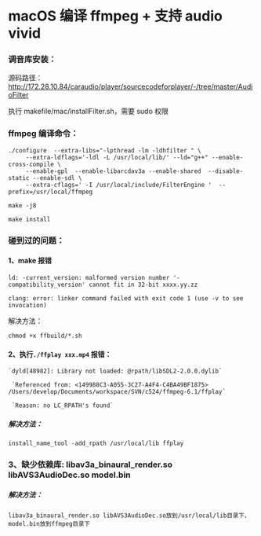# macOS 编译 ffmpeg + 支持 audio vivid

### 调音库安装：

源码路径：http://172.28.10.84/caraudio/player/sourcecodeforplayer/-/tree/master/AudioFilter

执行 makefile/mac/installFilter.sh，需要 sudo 权限

### ffmpeg 编译命令：

```shell
./configure  --extra-libs="-lpthread -lm -ldhfilter " \
     --extra-ldflags='-ldl -L /usr/local/lib/' --ld="g++" --enable-cross-compile \
     --enable-gpl  --enable-libarcdav3a --enable-shared  --disable-static --enable-sdl \
     --extra-cflags=' -I /usr/local/include/FilterEngine '  --prefix=/usr/local/ffmpeg

make -j8

make install
```

### 碰到过的问题：

#### 1、make 报错

```
ld: -current_version: malformed version number '-compatibility_version' cannot fit in 32-bit xxxx.yy.zz

clang: error: linker command failed with exit code 1 (use -v to see invocation)
```

解决方法：

```
chmod +x ffbuild/*.sh
```

#### 2、执行`./ffplay xxx.mp4` 报错：

```
`dyld[48982]: Library not loaded: @rpath/libSDL2-2.0.0.dylib`

 `Referenced from: <149988C3-A055-3C27-A4F4-C4BA49BF1875> /Users/develop/Documents/workspace/SVN/c524/ffmpeg-6.1/ffplay`

 `Reason: no LC_RPATH's found`
```

##### 解决方法：

```
install_name_tool -add_rpath /usr/local/lib ffplay
```

### 3、缺少依赖库: libav3a_binaural_render.so libAVS3AudioDec.so model.bin

##### 解决方法：

```
libav3a_binaural_render.so libAVS3AudioDec.so放到/usr/local/lib目录下，model.bin放到ffmpeg目录下
```

